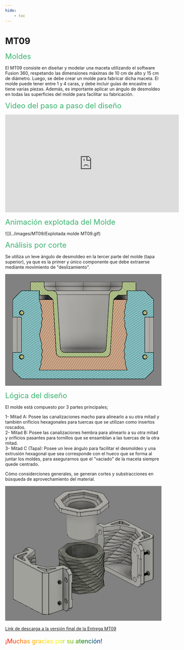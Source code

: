 ```yaml
---
hide:
    - toc
---
```


# MT09

<span style="font-size: 24px ; color: mediumseagreen">Moldes</span>

El MT09 consiste en diseñar y modelar una maceta utilizando el software Fusion 360, respetando las dimensiones máximas de 10 cm de alto y 15 cm de diámetro. Luego, se debe crear un molde para fabricar dicha maceta. El molde puede tener entre 1 y 4 caras, y debe incluir guías de encastre si tiene varias piezas. Además, es importante aplicar un ángulo de desmoldeo en todas las superficies del molde para facilitar su fabricación.

<span style="font-size: 24px ; color: mediumseagreen">Video del paso a paso del diseño</span>

<iframe width="560" height="315" 
        src="https://www.youtube.com/embed/zyiBXNGpuJs" 
        title="YouTube video player" 
        frameborder="0" 
        allow="accelerometer; autoplay; clipboard-write; encrypted-media; gyroscope; picture-in-picture" 
        allowfullscreen>
</iframe>

<span style="font-size: 24px ; color: mediumseagreen">Animación explotada del Molde</span>

![](../images/MT09/Explotada molde MT09.gif)

<span style="font-size: 24px ; color: mediumseagreen">Análisis por corte</span>

Se utiliza un leve ángulo de desmoldeo en la tercer parte del molde (tapa superior), ya que es la primer y único componente que debe extraerse mediante movimiento de "deslizamiento".

![](../images/MT09/corte.PNG)

<span style="font-size: 24px ; color: mediumseagreen">Lógica del diseño</span>

El molde está compuesto por 3 partes principales;

1- Mitad A: Posee las canalizaciones macho para alinearlo a su otra mitad y también orificios hexagonales para tuercas que se utilizan como insertos roscados.<br>
2- Mitad B: Posee las canalizaciones hembra para alinearlo a su otra mitad y orificios pasantes para tornillos que se ensamblan a las tuercas de la otra mitad.<br>
3- Mitad C (Tapa): Posee un leve ángulo para facilitar el desmoldeo y una extrusión hexagonal que sea corresponde con el hueco que se forma al juntar los moldes, para asegurarnos que el "vaciado" de la maceta siempre quede centrado.

Cómo considerciones generales, se generan cortes y substracciones en búsqueda de aprovechamiento del material.

![](../images/MT09/Explotada.PNG)

[Link de descarga a la versión final de la Entrega MT09](https://drive.google.com/file/d/1Ld-aIAoDlUrG2lfw4dnN6EB_tkfmeIMx/view?usp=sharing)

<p style="font-size: 20px"; class="rainbow">¡Muchas gracias por su atención!</p>

<meta charset="UTF-8">
    <meta name="viewport" content="width=device-width, initial-scale=1.0">
    <title>Embed YouTube Video</title>

<meta charset="UTF-8">
    <meta name="viewport" content="width=device-width, initial-scale=1.0">
    <title>Texto Arcoíris</title>
    <style>
        .rainbow {
            background: linear-gradient(to right, red, orange, yellow, green, blue, indigo, violet);
            color: transparent;
            background-clip: text;
        }
    </style>    

<html lang="en">